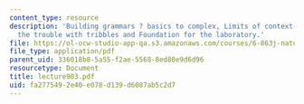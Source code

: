 ```yaml
---
content_type: resource
description: 'Building grammars ? basics to complex, Limits of context-free grammars:
  the trouble with tribbles and Foundation for the laboratory.'
file: https://ol-ocw-studio-app-qa.s3.amazonaws.com/courses/6-863j-natural-language-and-the-computer-representation-of-knowledge-spring-2003/fa2775492e40e078d139d6087ab5c2d7_lecture903.pdf
file_type: application/pdf
parent_uid: 336018b8-5a55-f2ae-5568-8ed80e9d6d96
resourcetype: Document
title: lecture903.pdf
uid: fa277549-2e40-e078-d139-d6087ab5c2d7
---
```

